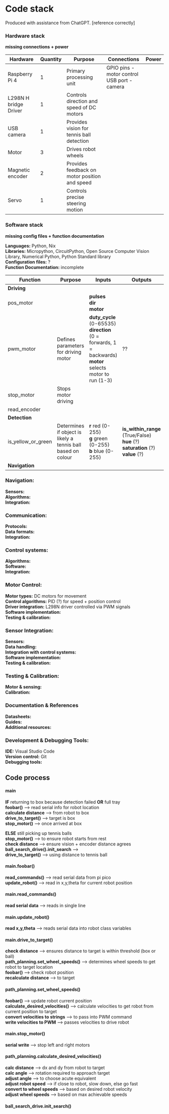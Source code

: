 # Code stack

Produced with assistance from ChatGPT. [reference correctly]

### Hardware stack
**missing connections + power**

| Hardware | Quantity | Purpose | Connections | Power |
|----------|----------|---------|-------------|-------|
|Raspberry Pi 4| 1 | Primary processing unit | GPIO pins - motor control <br> USB port - camera |
|L298N H bridge Driver| 1 | Controls direction and speed of DC motors |
|USB camera | 1 | Provides vision for tennis ball detection |
|Motor| 3 | Drives robot wheels |
|Magnetic encoder| 2 | Provides feedback on motor position and speed |
|Servo| 1 | Controls precise steering motion |

### Software stack
**missing config files + function documentation**

**Languages:** Python, Nix \
**Libraries:** Micropython, CircuitPython, Open Source Computer Vision Library, Numerical Python, Python Standard library\
**Configuration files:** ?\
**Function Documentation:** incomplete

| Function | Purpose | Inputs |Outputs | Example call|
|----------|----------|---------|-------------|-------|
|**Driving**|
|pos_motor| |**pulses** <br> **dir** <br> **motor**|
|pwm_motor| Defines parameters for driving motor |**duty_cycle** (0-65535) <br> **direction** (0 = forwards, 1 = backwards) <br> **motor** selects motor to run (1-3) | ?? |  drive_motor(duty_cycle = duty_cycle, direction = 1, motor = 0) |
|stop_motor| Stops motor driving |
|read_encoder|
|**Detection**|
|is_yellow_or_green| Determines if object is likely a tennis ball based on colour | **r** red (0-255) <br> **g** green (0-255)<br> **b** blue (0-255) | **is_within_range** (True/False) <br> **hue** (?) <br> **saturation** (?) <br> **value** (?) | is_within_range, hue, saturation, value = is_yellow_or_green(r, g, b) |
|**Navigation**|




### Navigation:
**Sensors:** \
**Algorithms:** \
**Integration:**

### Communication:
**Protocols:**\
**Data formats:**\
**Integration:**

### Control systems:
**Algorithms:** \
**Software:** \
**Integration:**

### Motor Control:
**Motor types:** DC motors for movement \
**Control algorithms:** PID (?) for speed + position control \
**Driver integration:** L298N driver controlled via PWM signals \
**Software implementation:** \
**Testing & calibration:**

### Sensor Integration:
**Sensors:** \
**Data handling:** \
**Integration with control systems:** \
**Software implementation:** \
**Testing & calibration:**

### Testing & Calibration:
**Motor & sensing:** \
**Calibration:**

### Documentation & References
**Datasheets:** \
**Guides:** \
**Additional resources:**

### Development & Debugging Tools:
**IDE:** Visual Studio Code \
**Version control:** Git \
**Debugging tools:**

## Code process

#### main
**IF** returning to box because detection failed **OR** full tray \
**foobar()** --> read serial info for robot location \
**calculate distance** --> from robot to box \
**drive_to_target()** --> target is box \
**stop_motor()** --> once arrived at box

**ELSE** still picking up tennis balls \
**stop_motor()** --> to ensure robot starts from rest \
**check distance** --> ensure vision + encoder distance agrees \
**ball_search_drive().init_search** -->  
**drive_to_target()** --> using distance to tennis ball

#### main.foobar()
**read_commands()** --> read serial data from pi pico \
**update_robot()** --> read in x,y,theta for current robot position

#### main.read_commands()
**read serial data** --> reads in single line

#### main.update_robot()
**read x,y,theta** --> reads serial data into robot class variables

#### main.drive_to_target()
**check distance** --> ensures distance to target is within threshold (box or ball) \
**path_planning.set_wheel_speeds()** --> determines wheel speeds to get robot to target location \
**foobar()** --> check robot position \
**recalculate distance** --> to target

#### path_planning.set_wheel_speeds()
**foobar()** --> update robot current position \
**calculate_desired_velocities()** --> calculate velocities to get robot from current position to target \
**convert velocities to strings** --> to pass into PWM command \
**write velocities to PWM** --> passes velocities to drive robot

#### main.stop_motor()
**serial write** --> stop left and right motors

#### path_planning.calculate_desired_velocities()
**calc distance** --> dx and dy from robot to target \
**calc angle** --> rotation required to approach target \
**adjust angle** --> to choose acute equivalent \
**adjust robot speed** --> if close to robot, slow down, else go fast \
**convert to wheel speeds** --> based on desired robot velocity \
**adjust wheel speeds** --> based on max achievable speeds

#### ball_search_drive.init_search()
